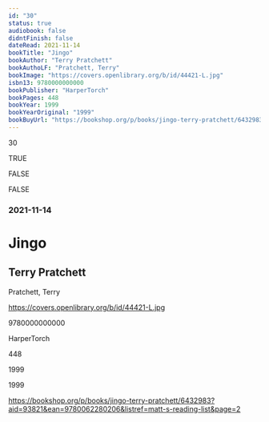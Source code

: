 ```yaml
---
id: "30"
status: true
audiobook: false
didntFinish: false
dateRead: 2021-11-14
bookTitle: "Jingo"
bookAuthor: "Terry Pratchett"
bookAuthoLF: "Pratchett, Terry"
bookImage: "https://covers.openlibrary.org/b/id/44421-L.jpg"
isbn13: 9780000000000
bookPublisher: "HarperTorch"
bookPages: 448
bookYear: 1999
bookYearOriginal: "1999"
bookBuyUrl: "https://bookshop.org/p/books/jingo-terry-pratchett/6432983?aid=93821&ean=9780062280206&listref=matt-s-reading-list&page=2"
---
```

30

TRUE

FALSE

FALSE

### 2021-11-14

# Jingo

## Terry Pratchett

Pratchett, Terry

https://covers.openlibrary.org/b/id/44421-L.jpg

9780000000000

HarperTorch

448

1999

1999

https://bookshop.org/p/books/jingo-terry-pratchett/6432983?aid=93821&ean=9780062280206&listref=matt-s-reading-list&page=2